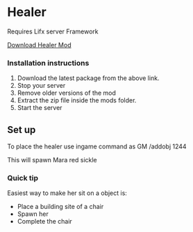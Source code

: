 # Healer
Requires Lifx server Framework


[Download Healer Mod](https://github.com/LiF-x/Healer/releases/latest)

### Installation instructions

1. Download the latest package from the above link.
2. Stop your server
3. Remove older versions of the mod
4. Extract the zip file inside the mods folder.
5. Start the server

## Set up

To place the healer use ingame command as GM
/addobj 1244 

This will spawn Mara red sickle

### Quick tip

Easiest way to make her sit on a object is:
- Place a building site of a chair
- Spawn her
- Complete the chair

